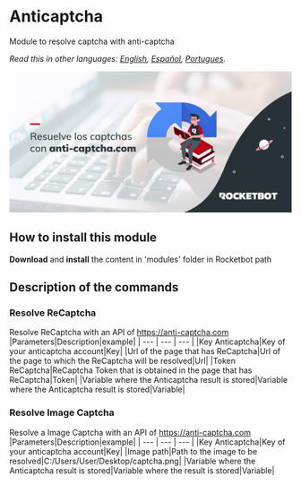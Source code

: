 # Anticaptcha
  
Module to resolve captcha with anti-captcha  

*Read this in other languages: [English](Manual_Anticaptcha.md), [Español](Manual_Anticaptcha.es.md), [Portugues](Manual_Anticaptcha.pr.md).*
  
![banner](imgs/Banner_Anticaptcha.png)
## How to install this module
  
__Download__ and __install__ the content in 'modules' folder in Rocketbot path  



## Description of the commands

### Resolve ReCaptcha
  
Resolve ReCaptcha with an API of https://anti-captcha.com
|Parameters|Description|example|
| --- | --- | --- |
|Key Anticaptcha|Key of your anticaptcha account|Key|
|Url of the page that has ReCaptcha|Url of the page to which the ReCaptcha will be resolved|Url|
|Token ReCaptcha|ReCaptcha Token that is obtained in the page that has ReCaptcha|Token|
|Variable where the Anticaptcha result is stored|Variable where the Anticaptcha result is stored|Variable|

### Resolve Image Captcha 
  
Resolve a Image Captcha with an API of https://anti-captcha.com
|Parameters|Description|example|
| --- | --- | --- |
|Key Anticaptcha|Key of your anticaptcha account|Key|
|Image path|Path to the image to be resolved|C:/Users/User/Desktop/captcha.png|
|Variable where the Anticaptcha result is stored|Variable where the result is stored|Variable|
